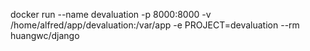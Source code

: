 docker run --name devaluation -p 8000:8000 -v /home/alfred/app/devaluation:/var/app -e PROJECT=devaluation --rm huangwc/django
